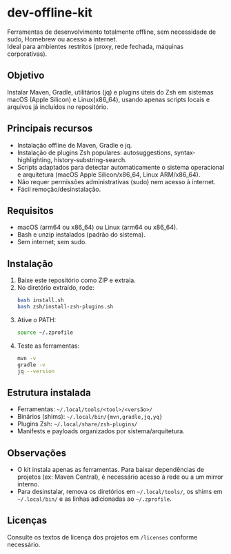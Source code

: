 
# dev-offline-kit

Ferramentas de desenvolvimento totalmente offline, sem necessidade de sudo, Homebrew ou acesso à internet.  
Ideal para ambientes restritos (proxy, rede fechada, máquinas corporativas).

## Objetivo

Instalar Maven, Gradle, utilitários (jq) e plugins úteis do Zsh em sistemas macOS (Apple Silicon) e Linux(x86_64), usando apenas scripts locais e arquivos já incluídos no repositório.

## Principais recursos

- Instalação offline de Maven, Gradle e jq.
- Instalação de plugins Zsh populares: autosuggestions, syntax-highlighting, history-substring-search.
- Scripts adaptados para detectar automaticamente o sistema operacional e arquitetura (macOS Apple Silicon/x86_64, Linux ARM/x86_64).
- Não requer permissões administrativas (sudo) nem acesso à internet.
- Fácil remoção/desinstalação.

## Requisitos

- macOS (arm64 ou x86_64) ou Linux (arm64 ou x86_64).
- Bash e unzip instalados (padrão do sistema).
- Sem internet; sem sudo.

## Instalação

1. Baixe este repositório como ZIP e extraia.
2. No diretório extraído, rode:
   ```sh
   bash install.sh
   bash zsh/install-zsh-plugins.sh
   ```
3. Ative o PATH:
   ```sh
   source ~/.zprofile
   ```
4. Teste as ferramentas:
   ```sh
   mvn -v
   gradle -v
   jq --version
   ```

## Estrutura instalada

- Ferramentas: `~/.local/tools/<tool>/<versão>/`
- Binários (shims): `~/.local/bin/{mvn,gradle,jq,yq}`
- Plugins Zsh: `~/.local/share/zsh-plugins/`
- Manifests e payloads organizados por sistema/arquitetura.

## Observações

- O kit instala apenas as ferramentas. Para baixar dependências de projetos (ex: Maven Central), é necessário acesso à rede ou a um mirror interno.
- Para desinstalar, remova os diretórios em `~/.local/tools/`, os shims em `~/.local/bin/` e as linhas adicionadas ao `~/.zprofile`.

## Licenças

Consulte os textos de licença dos projetos em `/licenses` conforme necessário.
